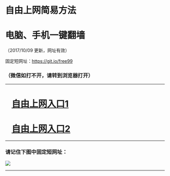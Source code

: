 ﻿# 自由上网简易方法

# 电脑、手机一键翻墙

（2017/10/09 更新，网址有效）

固定短网址：https://git.io/free99

### （微信如打不开，请转到浏览器打开）


***





# &nbsp;&nbsp; <a href="http://ft2945214833.fwq-tz-1001.info/fwqtz01.html?t=10090019192 " target="_blank">自由上网入口1</a>
# &nbsp;&nbsp; <a href="http://ft439313951.fwq-tz-1002.info/fwqtz02.html?t=100900120754 " target="_blank">自由上网入口2</a>
***

### 请记住下图中固定短网址：

<img src="https://s3-us-west-2.amazonaws.com/fwq-1001/yjfq-20170905okok.png" /> 


***

